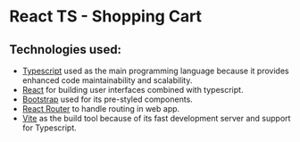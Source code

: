 # React TS - Shopping Cart

## Technologies used:
- [Typescript](https://www.typescriptlang.org/) used as the main programming language because it provides enhanced code maintainability and scalability.
- [React](https://react.dev/) for building user interfaces combined with typescript.
- [Bootstrap](https://getbootstrap.com/) used for its pre-styled components.
- [React Router](https://reactrouter.com/en/main) to handle routing in web app.
- [Vite](https://vitejs.dev/) as the build tool because of its fast development server and support for Typescript.
